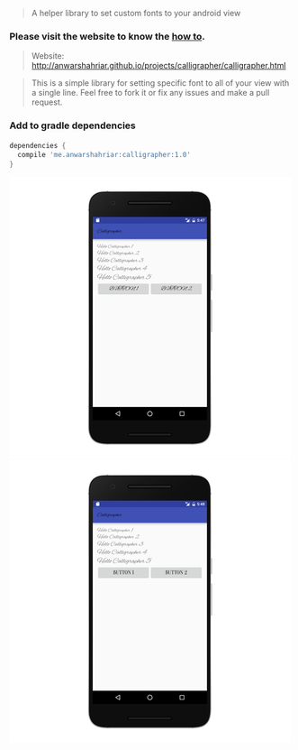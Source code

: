 > A helper library to set custom fonts to your android view
### Please visit the website to know the [how to](http://anwarshahriar.github.io/projects/calligrapher/calligrapher.html).
> Website: http://anwarshahriar.github.io/projects/calligrapher/calligrapher.html

> This is a simple library for setting specific font to all of your view with a single line.
Feel free to fork it or fix any issues and make a pull request.

### Add to gradle dependencies
```groovy
dependencies {
  compile 'me.anwarshahriar:calligrapher:1.0'
}
```
![demo 1](./screenshots/demo_one.png)
![demo 2](./screenshots/demo_two.png)
